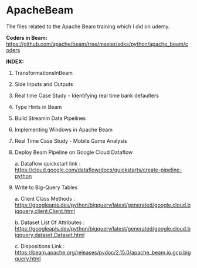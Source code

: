 # ApacheBeam

The files related to the Apache Beam training which I did on udemy.


**Coders in Beam:** https://github.com/apache/beam/tree/master/sdks/python/apache_beam/coders
<PASTE CODER LINK>
  
**INDEX:**
  
  1. TransformationsInBeam
  2. Side Inputs and Outputs
  3. Real time Case Study - Identifying real time bank defaulters
  4. Type Hints in Beam
  5. Build Streamin Data Pipelines
  6. Implementing Windows in Apache Beam
  7. Real Time Case Study - Mobile Game Analysis
  8. Deploy Beam Pipeline on Google Cloud Dataflow
      
      a. Dataflow quickstart link : https://cloud.google.com/dataflow/docs/quickstarts/create-pipeline-python
  
  9. Write to Big-Query Tables

      a. Client Class Methods : https://googleapis.dev/python/bigquery/latest/generated/google.cloud.bigquery.client.Client.html
  
      b. Dataset List Of Attributes : https://googleapis.dev/python/bigquery/latest/generated/google.cloud.bigquery.dataset.Dataset.html
  
      c. Dispositions Link : https://beam.apache.org/releases/pydoc/2.15.0/apache_beam.io.gcp.bigquery.html
